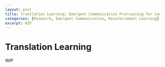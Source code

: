 ```yaml
---
layout: post
title: Translation Learning: Emergent Communication Pretraining for Cooperative Language Acquisition
categories: [Research, Emergent Communication, Reinforcement Learning]
excerpt: WIP
---
```


# Translation Learning

WIP
